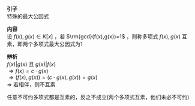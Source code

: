 **引子**  
特殊的最大公因式  
  
**内容**  
设 $f(x),g(x)\in K[x]$ ，若 $\rm{gcd}(f(x),g(x))=1$ ，则称多项式 $f(x),g(x)$ 互素，即两个多项式最大公因式为1  
  
**辨析**  
$f(x)|g(x)$ 且 $g(x)|f(x)$  
$\Rightarrow f(x)=c\cdot g(x)$  
$\Rightarrow (f(x),g(x))=(c\cdot g(x),g(x))=g(x)$  
$\Rightarrow$ 若相伴，则不互素  
  
任意不可约多项式都是互素的，反之不成立(两个多项式互素，他们未必不可约)  
